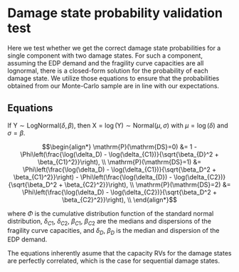 # Damage state probability validation test

Here we test whether we get the correct damage state probabilities for a single component with two damage states.
For such a component, assuming the EDP demand and the fragility curve capacities are all lognormal, there is a closed-form solution for the probability of each damage state.
We utilize those equations to ensure that the probabilities obtained from our Monte-Carlo sample are in line with our expectations.

## Equations

If $\mathrm{Y} \sim \textrm{LogNormal}(\delta, \beta)$, then  $\mathrm{X} = \log(\mathrm{Y}) \sim \textrm{Normal}(\mu, \sigma)$ with $\mu = \log(\delta)$ and $\sigma = \beta$.

```math
\begin{align*}
\mathrm{P}(\mathrm{DS}=0) &= 1 - \Phi\left(\frac{\log(\delta_D) - \log(\delta_{C1})}{\sqrt{\beta_{D}^2 + \beta_{C1}^2}}\right), \\
\mathrm{P}(\mathrm{DS}=1) &= \Phi\left(\frac{\log(\delta_D) - \log(\delta_{C1})}{\sqrt{\beta_D^2 + \beta_{C1}^2}}\right) - \Phi\left(\frac{\log(\delta_{D}) - \log(\delta_{C2})}{\sqrt{\beta_D^2 + \beta_{C2}^2}}\right), \\
\mathrm{P}(\mathrm{DS}=2) &= \Phi\left(\frac{\log(\delta_D) - \log(\delta_{C2})}{\sqrt{\beta_D^2 + \beta_{C2}^2}}\right), \\
\end{align*}
```
where $\Phi$ is the cumulative distribution function of the standard normal distribution, $\delta_{C1}$, $\delta_{C2}$, $\beta_{C1}$, $\beta_{C2}$ are the medians and dispersions of the fragility curve capacities, and $\delta_{D}$, $\beta_{D}$ is the median and dispersion of the EDP demand.

The equations inherently asume that the capacity RVs for the damage states are perfectly correlated, which is the case for sequential damage states.
